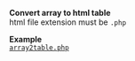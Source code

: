 **Convert array to html table**  
html file extension must be ` .php `  

**Example**  
[` array2table.php `]()  
